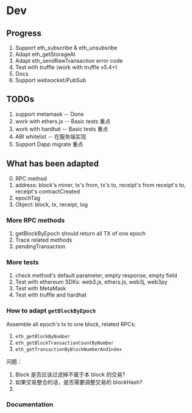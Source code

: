 # Dev

## Progress

1. Support eth_subscribe & eth_unsubsribe
2. Adapt eth_getStorageAt
3. Adapt eth_sendRawTransaction error code
4. Test with truffle (work with truffle v5.4+)
5. Docs
6. Support websocket/PubSub

## TODOs

1. support metamask -- Done
2. work with ethers.js -- Basic tests  重点
3. work with hardhat -- Basic tests  重点
4. ABI whitelist -- 在服务端实现
5. Support Dapp migrate  重点

## What has been adapted

0. RPC method
1. address: block's miner, tx's from, tx's to, receipt's from receipt's to, receipt's contractCreated
2. epochTag
3. Object: block, tx, receipt, log

### More RPC methods

1. getBlockByEpoch should return all TX of one epoch
2. Trace related methods
3. pendingTransaction

### More tests

1. check method's default parameter, empty response, empty field
2. Test with ethereum SDKs: web3.js, ethers.js, web3j, web3py
3. Test with MetaMask
4. Test with truffle and hardhat

### How to adapt `getBlockByEpoch`

Assemble all epoch's tx to one block, related RPCs:

1. `eth_getBlockByNumber`
2. `eth_getBlockTransactionCountByNumber`
3. `eth_getTransactionByBlockNumberAndIndex`

问题：

1. Block 是否应该过滤掉不属于本 block 的交易?
2. 如果交易整合的话，是否需要调整交易的 blockHash?
3. 

### Documentation
